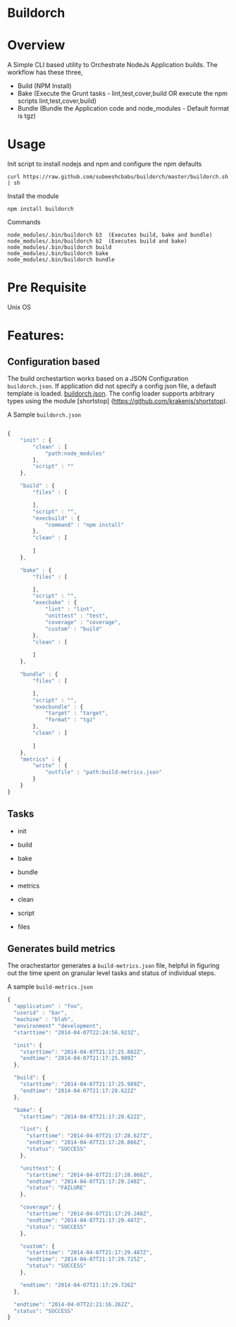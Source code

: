 Buildorch
=========

# Overview
A Simple CLI based utility to Orchestrate NodeJs Application builds.
The workflow has these three,
- Build  (NPM Install)
- Bake   (Execute the Grunt tasks - lint,test,cover,build OR execute the npm scripts lint,test,cover,build)
- Bundle (Bundle the Application code and node_modules - Default format is tgz)

# Usage

Init script to install nodejs and npm and configure the npm defaults

    curl https://raw.github.com/subeeshcbabu/buildorch/master/buildorch.sh | sh

Install the module
	
	npm install buildorch

Commands
	
	node_modules/.bin/buildorch b3  (Executes build, bake and bundle)
	node_modules/.bin/buildorch b2  (Executes build and bake)
	node_modules/.bin/buildorch build
	node_modules/.bin/buildorch bake
	node_modules/.bin/buildorch bundle
	
# Pre Requisite
Unix OS

# Features:

## Configuration based 

The build orchestartion works based on a JSON Configuration `buildorch.json`. If application did not specify a config json file, a default template is loaded. [buildorch.json](https://raw.github.com/subeeshcbabu/buildorch/master/config/buildorch.json). The config loader supports arbitrary types using the module [shortstop] (https://github.com/krakenjs/shortstop).

A Sample `buildorch.json`
```js

{
	"init" : {
		"clean"	: [
			"path:node_modules"
		],
		"script" : ""
	},

	"build" : {
		"files" : [

		],
		"script" : "",
		"execbuild" : {
			"command" : "npm install"
		},
		"clean"	: [
			
		]
	},

	"bake" : {
		"files" : [

		],
		"script" : "",
		"execbake" : {
			"lint" : "lint",
			"unittest" : "test",
			"coverage" : "coverage",
			"custom" : "build"
		},
		"clean"	: [
			
		]
	},

	"bundle" : {	
 		"files" : [

		],	
		"script" : "",
		"execbundle" : {
			"target" : "target",
			"format" : "tgz"
		},
		"clean"	: [
			
		]
	},
	"metrics" : {
		"write" : {
			"outfile" : "path:build-metrics.json"
		}
	}
}
```
## Tasks

- init
- build
- bake
- bundle
- metrics

- clean
- script
- files

## Generates build metrics

The orachestartor generates a `build-metrics.json` file, helpful in figuring out the time spent on granular level tasks and status of individual steps.

A sample `build-metrics.json`

```js
{
  "application" : "foo",
  "userid" : "bar",
  "machine" : "blah",
  "environment" "development",
  "starttime": "2014-04-07T22:24:56.923Z",

  "init": {
    "starttime": "2014-04-07T21:17:25.882Z",
    "endtime": "2014-04-07T21:17:25.989Z"
  },

  "build": {
    "starttime": "2014-04-07T21:17:25.989Z",
    "endtime": "2014-04-07T21:17:28.622Z"
  },

  "bake": {
    "starttime": "2014-04-07T21:17:28.622Z",

    "lint": {
      "starttime": "2014-04-07T21:17:28.627Z",
      "endtime": "2014-04-07T21:17:28.866Z",
      "status": "SUCCESS"
    },

    "unittest": {
      "starttime": "2014-04-07T21:17:28.866Z",
      "endtime": "2014-04-07T21:17:29.248Z",
      "status": "FAILURE"
    },

    "coverage": {
      "starttime": "2014-04-07T21:17:29.248Z",
      "endtime": "2014-04-07T21:17:29.487Z",
      "status": "SUCCESS"
    },

    "custom": {
      "starttime": "2014-04-07T21:17:29.487Z",
      "endtime": "2014-04-07T21:17:29.725Z",
      "status": "SUCCESS"
    },

    "endtime": "2014-04-07T21:17:29.726Z"
  },

  "endtime": "2014-04-07T22:21:16.262Z",
  "status": "SUCCESS"
}
```


